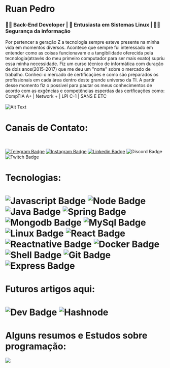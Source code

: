 # Ruan Pedro


<h3>👨‍💻 Back-End Developer | 🐧 Entusiasta em Sistemas Linux | 🕵️‍♂️ Segurança da informação</h3>  

Por pertencer a geração Z a tecnologia sempre esteve presente na minha vida em momentos diversos. Acontece que sempre fui interessado em entender como as coisas funcionavam e a tangibilidade oferecida pela tecnologia(através do meu primeiro computador para ser mais exato) supriu essa minha necessidade. Fiz um curso técnico de informática com duração de dois anos(2015-2017) que me deu um "norte" sobre o mercado de trabalho. Conheci o mercado de certificações e como são preparados os profissionais em cada área dentro deste grande universo da TI. A partir desse momento fiz o possivel para pautar os meus conhecimentos de acordo com as exgências e competências esperdas das certficações como: CompTIA A+ | Network + | LPI C-1 | SANS E ETC
<br><br>
![Alt Text](https://i.pinimg.com/originals/e4/26/70/e426702edf874b181aced1e2fa5c6cde.gif)


<h1>Canais de Contato:</h1>
<br>



[![Telegram Badge](https://img.shields.io/badge/Telegram-2CA5E0?style=for-the-badge&logo=telegram&logoColor=white&Link=https:t.me/schmidtpedro)](https://t.me/schmidtpedro)
[![Instagram Badge](https://img.shields.io/badge/Instagram-E4405F?style=for-the-badge&logo=instagram&logoColor=white&Link=https://instagram.com/dev_pedro)](https://instagram.com/dev_pedro)
[![Linkedin Badge](https://img.shields.io/badge/LinkedIn-0077B5?style=for-the-badge&logo=linkedin&logoColor=white&Link=https://www.linkedin.com/in/ruan-p-186968191/)](https://www.linkedin.com/in/ruan-p-186968191/)
![Discord Badge](https://img.shields.io/badge/Discord-7289DA?style=for-the-badge&logo=discord&logoColor=white)
![Twitch Badge](https://img.shields.io/badge/Twitch-9146FF?style=for-the-badge&logo=twitch&logoColor=white)



<h1>Tecnologias:<h1>
  
![Javascript Badge](https://img.shields.io/badge/JavaScript-F7DF1E?style=for-the-badge&logo=javascript&logoColor=black)
![Node Badge](https://img.shields.io/badge/Node.js-43853D?style=for-the-badge&logo=node.js&logoColor=white)
![Java Badge](https://img.shields.io/badge/Java-ED8B00?style=for-the-badge&logo=java&logoColor=white)
![Spring Badge](https://img.shields.io/badge/Spring-6DB33F?style=for-the-badge&logo=spring&logoColor=white)
![Mongodb Badge](https://img.shields.io/badge/MongoDB-4EA94B?style=for-the-badge&logo=mongodb&logoColor=white)
![MySql Badge](https://img.shields.io/badge/MySQL-00000F?style=for-the-badge&logo=mysql&logoColor=white)
![Linux Badge](https://img.shields.io/badge/Linux-FCC624?style=for-the-badge&logo=linux&logoColor=black)
![React Badge](https://img.shields.io/badge/React-20232A?style=for-the-badge&logo=react&logoColor=61DAFB)
![Reactnative Badge](https://img.shields.io/badge/React_Native-20232A?style=for-the-badge&logo=react&logoColor=61DAFB)
![Docker Badge](https://img.shields.io/badge/Docker-2CA5E0?style=for-the-badge&logo=docker&logoColor=white)
![Shell Badge](https://img.shields.io/badge/Shell_Script-121011?style=for-the-badge&logo=gnu-bash&logoColor=white)
![Git Badge](https://img.shields.io/badge/Git-F05032?style=for-the-badge&logo=git&logoColor=white)
![Express Badge](https://img.shields.io/badge/Express.js-000000?style=for-the-badge&logo=express&logoColor=white)
<br>
<h1>Futuros artigos aqui:<h1>
  
  ![Dev Badge](https://img.shields.io/badge/dev.to-0A0A0A?style=for-the-badge&logo=dev.to&logoColor=white)
  ![Hashnode](https://img.shields.io/badge/Hashnode-2962FF?style=for-the-badge&logo=hashnode&logoColor=white)
  
  <h1>Alguns resumos e Estudos sobre programação:</h1>
  <img src="https://s3.us-west-2.amazonaws.com/secure.notion-static.com/4aaeb67f-44ec-4884-a620-bc9854c88271/notion-wordmark.png?X-Amz-Algorithm=AWS4-HMAC-SHA256&X-Amz-Credential=AKIAT73L2G45O3KS52Y5%2F20210309%2Fus-west-2%2Fs3%2Faws4_request&X-Amz-Date=20210309T175825Z&X-Amz-Expires=86400&X-Amz-Signature=96a5d5765031df546549ab6c610eb369c4004da17a2fc7f8f7be690510392eaf&X-Amz-SignedHeaders=host&response-content-disposition=filename%20%3D%22notion-wordmark.png%22" style="max-width:100%;">



